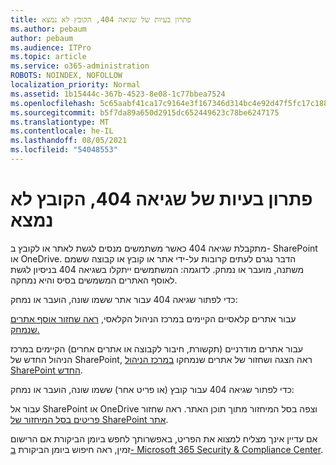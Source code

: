 ```yaml
---
title: פתרון בעיות של שגיאה 404, הקובץ לא נמצא
ms.author: pebaum
author: pebaum
ms.audience: ITPro
ms.topic: article
ms.service: o365-administration
ROBOTS: NOINDEX, NOFOLLOW
localization_priority: Normal
ms.assetid: 1b15444c-367b-4523-8e08-1c77bbea7524
ms.openlocfilehash: 5c65aabf41ca17c9164e3f167346d314bc4e92d47f5fc17c188f12819b0a2cfa
ms.sourcegitcommit: b5f7da89a650d2915dc652449623c78be6247175
ms.translationtype: MT
ms.contentlocale: he-IL
ms.lasthandoff: 08/05/2021
ms.locfileid: "54048553"
---
```

# <a name="troubleshoot-error-404-file-not-found"></a>פתרון בעיות של שגיאה 404, הקובץ לא נמצא

מתקבלת שגיאה 404 כאשר משתמשים מנסים לגשת לאתר או לקובץ ב- SharePoint או OneDrive. הדבר נגרם לעתים קרובות על-ידי אתר או קובץ או קבוצה ששמם משתנה, מועבר או נמחק. לדוגמה: המשתמשים ייתקלו בשגיאה 404 בניסיון לגשת לאוסף האתרים המשמשים בסיס והיא נמחקה.

כדי לפתור שגיאה 404 עבור אתר ששמו שונה, הועבר או נמחק:

עבור אתרים קלאסיים הקיימים במרכז הניהול הקלאסי, [ראה שחזור אוסף אתרים שנמחק.](https://docs.microsoft.com/sharepoint/restore-deleted-site-collection)

עבור אתרים מודרניים (תקשורת, חיבור לקבוצה או אתרים אחרים) הקיימים במרכז הניהול החדש של SharePoint, ראה הצגה ושחזור של אתרים שנמחקו [במרכז הניהול SharePoint החדש](https://docs.microsoft.com/sharepoint/restore-deleted-site-collection).

כדי לפתור שגיאה 404 עבור קובץ (או פריט אחר) ששמו שונה, הועבר או נמחק:

עבור אל SharePoint או OneDrive וצפה בסל המיחזור מתוך תוכן האתר. ראה שחזור [פריטים בסל המיחזור של SharePoint אתר](https://support.office.com/article/Restore-items-in-the-Recycle-Bin-of-a-SharePoint-site-6df466b6-55f2-4898-8d6e-c0dff851a0be#ID0EAADAAA=Online).

אם עדיין אינך מצליח למצוא את הפריט, באפשרותך לחפש ביומן הביקורת אם הרישום זמין, ראה חיפוש ביומן הביקורת [ב- Microsoft 365 Security & Compliance Center](https://docs.microsoft.com/microsoft-365/compliance/search-the-audit-log-in-security-and-compliance).
